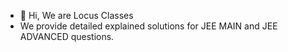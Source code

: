 - 👋 Hi, We are Locus Classes
- We provide detailed explained solutions for JEE MAIN and JEE ADVANCED questions.

<!---
jeeadv/jeeadv is a ✨ special ✨ repository because its `README.md` (this file) appears on your GitHub profile.
You can click the Preview link to take a look at your changes.
--->
